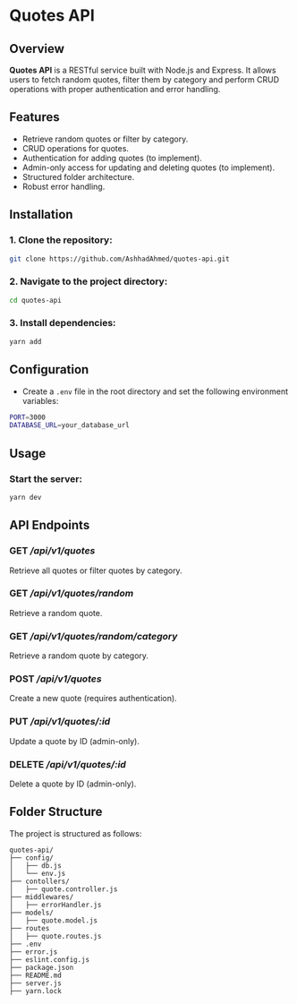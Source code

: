 # Quotes API

## Overview

**Quotes API** is a RESTful service built with Node.js and Express. It allows users to fetch random quotes, filter them by category and perform CRUD operations with proper authentication and error handling.

## Features

- Retrieve random quotes or filter by category.
- CRUD operations for quotes.
- Authentication for adding quotes (to implement).
- Admin-only access for updating and deleting quotes (to implement).
- Structured folder architecture.
- Robust error handling.

## Installation

### 1. Clone the repository:

```sh
git clone https://github.com/AshhadAhmed/quotes-api.git
```

### 2. Navigate to the project directory:

```sh
cd quotes-api
```

### 3. Install dependencies:

```sh
yarn add
```

## Configuration
- Create a `.env` file in the root directory and set the following environment variables:

```sh
PORT=3000
DATABASE_URL=your_database_url
```

## Usage

### Start the server:

```sh
yarn dev
```

## API Endpoints

### GET ***/api/v1/quotes***

Retrieve all quotes or filter quotes by category.

### GET ***/api/v1/quotes/random***

Retrieve a random quote.

### GET ***/api/v1/quotes/random/category***

Retrieve a random quote by category.

### POST ***/api/v1/quotes***

Create a new quote (requires authentication).

### PUT ***/api/v1/quotes/:id***

Update a quote by ID (admin-only).

### DELETE ***/api/v1/quotes/:id***

Delete a quote by ID (admin-only).

## Folder Structure

The project is structured as follows:

```
quotes-api/
├── config/
│   ├── db.js
│   └── env.js
├── contollers/
│   ├── quote.controller.js
├── middlewares/
│   ├── errorHandler.js
├── models/
│   ├── quote.model.js
├── routes
│   ├── quote.routes.js
├── .env
├── error.js
├── eslint.config.js
├── package.json
├── README.md
├── server.js
├── yarn.lock
```